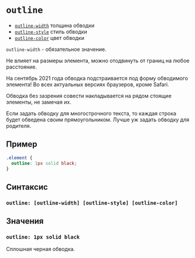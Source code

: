 # `outline`

- [`outline-width`](./STYLES/outline/outline-width.md) толщина обводки
- [`outline-style`](./STYLES/outline/outline-style.md) стиль обводки
- [`outline-color`](./STYLES/outline/outline-color.md) цвет обводки

`outline-width` - обязательное значение.

Не влияет на размеры элемента, можно отодвинуть от границ на любое расстояние.

На сентябрь 2021 года обводка подстраивается под форму обводимого элемента! Во всех актуальных версиях браузеров, кроме Safari.

Обводка без зазрения совести накладывается на рядом стоящие элементы, не замечая их.

Если задать обводку для многострочного текста, то каждая строка будет обведена своим прямоугольником. Лучше уж задать обводку для родителя.

## Пример

```css
.element {
  outline: 1px solid black;
}
```

## Синтаксис

### `outline: [outline-width] [outline-style] [outline-color]`

## Значения

### `outline: 1px solid black`

Сплошная черная обводка.
